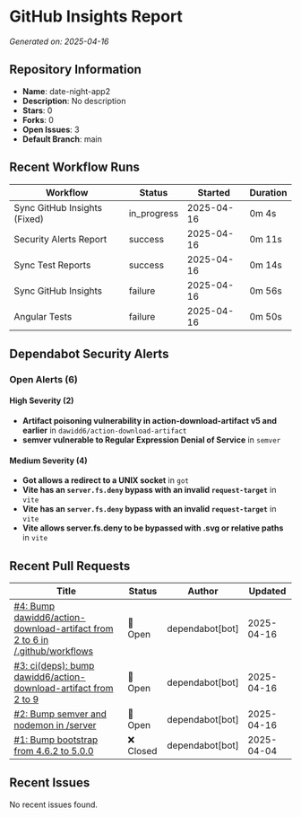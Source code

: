 # GitHub Insights Report

*Generated on: 2025-04-16*

## Repository Information

- **Name**: date-night-app2
- **Description**: No description
- **Stars**: 0
- **Forks**: 0
- **Open Issues**: 3
- **Default Branch**: main

## Recent Workflow Runs

| Workflow | Status | Started | Duration |
|----------|--------|---------|----------|
| Sync GitHub Insights (Fixed) | in_progress | 2025-04-16 | 0m 4s |
| Security Alerts Report | success | 2025-04-16 | 0m 11s |
| Sync Test Reports | success | 2025-04-16 | 0m 14s |
| Sync GitHub Insights | failure | 2025-04-16 | 0m 56s |
| Angular Tests | failure | 2025-04-16 | 0m 50s |

## Dependabot Security Alerts

### Open Alerts (6)

#### High Severity (2)

- **Artifact poisoning vulnerability in action-download-artifact v5 and earlier** in `dawidd6/action-download-artifact`
- **semver vulnerable to Regular Expression Denial of Service** in `semver`

#### Medium Severity (4)

- **Got allows a redirect to a UNIX socket** in `got`
- **Vite has an `server.fs.deny` bypass with an invalid `request-target`** in `vite`
- **Vite has an `server.fs.deny` bypass with an invalid `request-target`** in `vite`
- **Vite allows server.fs.deny to be bypassed with .svg or relative paths** in `vite`

## Recent Pull Requests

| Title | Status | Author | Updated |
|-------|--------|--------|--------|
| [#4: Bump dawidd6/action-download-artifact from 2 to 6 in /.github/workflows](https://github.com/mrkurger/date-night-app2/pull/4) | 🔄 Open | dependabot[bot] | 2025-04-16 |
| [#3: ci(deps): bump dawidd6/action-download-artifact from 2 to 9](https://github.com/mrkurger/date-night-app2/pull/3) | 🔄 Open | dependabot[bot] | 2025-04-16 |
| [#2: Bump semver and nodemon in /server](https://github.com/mrkurger/date-night-app2/pull/2) | 🔄 Open | dependabot[bot] | 2025-04-16 |
| [#1: Bump bootstrap from 4.6.2 to 5.0.0](https://github.com/mrkurger/date-night-app2/pull/1) | ❌ Closed | dependabot[bot] | 2025-04-04 |

## Recent Issues

No recent issues found.


